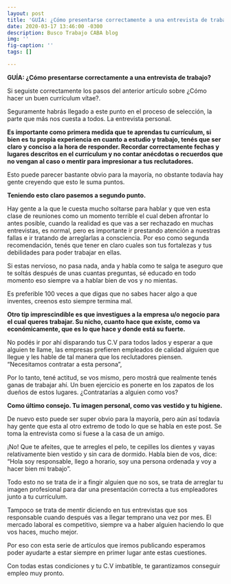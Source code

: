 ```yaml
---
layout: post
title: 'GUÍA: ¿Cómo presentarse correctamente a una entrevista de trabajo?'
date: 2020-03-17 13:46:00 -0300
description: Busco Trabajo CABA blog
img: ''
fig-caption: ''
tags: []

---
```

**GUÍA: ¿Cómo presentarse correctamente a una entrevista de trabajo?**

Si seguiste correctamente los pasos del anterior artículo sobre ¿Cómo hacer un buen currículum vítae?.

Seguramente habrás llegado a este punto en el proceso de selección, la parte que más nos cuesta a todos. La entrevista personal.

**Es importante como primera medida que te aprendas tu currículum, si bien es tu propia experiencia en cuanto a estudio y trabajo, tenés que ser claro y conciso a la hora de responder. Recordar correctamente fechas y lugares descritos en el currículum y no contar anécdotas o recuerdos que no vengan al caso o mentir para impresionar a tus reclutadores.**

Esto puede parecer bastante obvio para la mayoría, no obstante todavía hay gente creyendo que esto le suma puntos.

**Teniendo esto claro pasemos a segundo punto.**

Hay gente a la que le cuesta mucho soltarse para hablar y que ven esta clase de reuniones como un momento terrible el cual deben afrontar lo antes posible, cuando la realidad es que vas a ser rechazado en muchas entrevistas, es normal, pero es importante ir prestando atención a nuestras fallas e ir tratando de arreglarlas a consciencia. Por eso como segunda recomendación, tenés que tener en claro cuales son tus fortalezas y tus debilidades para poder trabajar en ellas.

Si estas nervioso, no pasa nada, anda y habla como te salga te aseguro que te soltás después de unas cuantas preguntas, sé educado en todo momento eso siempre va a hablar bien de vos y no mientas.

Es preferible 100 veces a que digas que no sabes hacer algo a que inventes, creenos esto siempre termina mal.

**Otro tip imprescindible es que investigues a la empresa u/o negocio para el cual queres trabajar. Su nicho, cuanto hace que existe, como va económicamente, que es lo que hace y donde está su fuerte.**

No podés ir por ahí disparando tus C.V para todos lados y esperar a que alguien te llame, las empresas prefieren empleados de calidad alguien que llegue y les hable de tal manera que los reclutadores piensen. “Necesitamos contratar a esta persona”,

Por lo tanto, tené actitud, se vos mismo, pero mostrá que realmente tenés ganas de trabajar ahí. Un buen ejercicio es ponerte en los zapatos de los dueños de estos lugares. ¿Contratarías a alguien como vos?

**Como último consejo. Tu imagen personal, como vas vestido y tu higiene.**

De nuevo esto puede ser super obvio para la mayoría, pero aún así todavía hay gente que esta al otro extremo de todo lo que se habla en este post. Se toma la entrevista como si fuese a la casa de un amigo.

¡No! Que te afeites, que te arregles el pelo, te cepilles los dientes y vayas relativamente bien vestido y sin cara de dormido. Habla bien de vos, dice: “Hola soy responsable, llego a horario, soy una persona ordenada y voy a hacer bien mi trabajo”.

Todo esto no se trata de ir a fingir alguien que no sos, se trata de arreglar tu imagen profesional para dar una presentación correcta a tus empleadores junto a tu currículum.

Tampoco se trata de mentir diciendo en tus entrevistas que sos responsable cuando después vas a llegar temprano una vez por mes. El mercado laboral es competitivo, siempre va a haber alguien haciendo lo que vos haces, mucho mejor.

Por eso con esta serie de artículos que iremos publicando esperamos poder ayudarte a estar siempre en primer lugar ante estas cuestiones.

Con todas estas condiciones y tu C.V imbatible, te garantizamos conseguir empleo muy pronto.